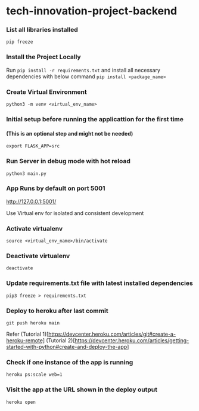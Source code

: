 # tech-innovation-project-backend

### List all libraries installed

`
pip freeze
`
### Install the Project Locally

Run
`
pip install -r requirements.txt
`
and install all necessary dependencies with below command
`
pip install <package_name>
`

### Create Virtual Environment

`
python3 -m venv <virtual_env_name>
`
### Initial setup before running the applicattion for the first time
#### (This is an optional step and might not be needed)

`export FLASK_APP=src`

### Run Server in debug mode with hot reload
`
python3 main.py
`
### App Runs by default on port 5001
http://127.0.0.1:5001/

Use Virtual env for isolated and consistent development


### Activate virtualenv
`
source <virtual_env_name>/bin/activate
`

### Deactivate virtualenv
`
deactivate
`

### Update requirements.txt file with latest installed dependencies
`
pip3 freeze > requirements.txt
`

### Deploy to heroku after last commit
`
git push heroku main
`

Refer
(Tutorial 1)[https://devcenter.heroku.com/articles/git#create-a-heroku-remote]
(Tutorial 2)[https://devcenter.heroku.com/articles/getting-started-with-python#create-and-deploy-the-app]


### Check if one instance of the app is running
`
heroku ps:scale web=1
`

### Visit the app at the URL shown in the deploy output
`
heroku open
`